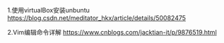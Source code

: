 1.使用virtualBox安装unbuntu
<br/>https://blog.csdn.net/meditator_hkx/article/details/50082475

2.Vim编辑命令详解
https://www.cnblogs.com/jacktian-it/p/9876519.html


